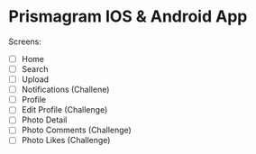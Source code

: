 # Prismagram IOS & Android App

Screens:

- [ ] Home
- [ ] Search
- [ ] Upload
- [ ] Notifications (Challene)
- [ ] Profile
- [ ] Edit Profile (Challenge)
- [ ] Photo Detail
- [ ] Photo Comments (Challenge)
- [ ] Photo Likes (Challenge)
